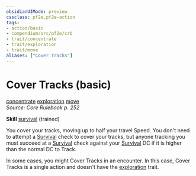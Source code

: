 ```yaml
---
obsidianUIMode: preview
cssclass: pf2e,pf2e-action
tags:
- action/basic
- compendium/src/pf2e/crb
- trait/concentrate
- trait/exploration
- trait/move
aliases: ["Cover Tracks"]
---
```

# Cover Tracks (basic)
[concentrate](concentrate.md "Concentrate Action & Ability Trait")  [exploration](exploration.md "Exploration Action & Ability Trait")  [move](move.md "Move Combat Trait")  
*Source: Core Rulebook p. 252*  

**Skill** [survival](skills.md#Survival) (trained)

You cover your tracks, moving up to half your travel Speed. You don't need to attempt a [Survival](skills.md#Survival) check to cover your tracks, but anyone tracking you must succeed at a [Survival](skills.md#Survival) check against your [Survival](skills.md#Survival) DC if it is higher than the normal DC to Track.

In some cases, you might Cover Tracks in an encounter. In this case, Cover Tracks is a single action and doesn't have the [exploration](exploration.md "Exploration Action & Ability Trait") trait.